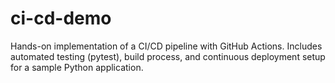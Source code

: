 # ci-cd-demo
Hands-on implementation of a CI/CD pipeline with GitHub Actions. Includes automated testing (pytest), build process, and continuous deployment setup for a sample Python application.
